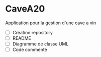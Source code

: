 # CaveA20

Application pour la gestion d'une cave a vin


- [ ] Création repository
- [ ] README
- [ ] Diagramme de classe UML
- [ ] Code commenté
